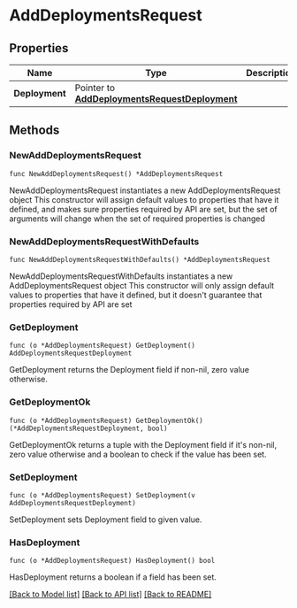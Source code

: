 # AddDeploymentsRequest

## Properties

Name | Type | Description | Notes
------------ | ------------- | ------------- | -------------
**Deployment** | Pointer to [**AddDeploymentsRequestDeployment**](AddDeploymentsRequestDeployment.md) |  | [optional] 

## Methods

### NewAddDeploymentsRequest

`func NewAddDeploymentsRequest() *AddDeploymentsRequest`

NewAddDeploymentsRequest instantiates a new AddDeploymentsRequest object
This constructor will assign default values to properties that have it defined,
and makes sure properties required by API are set, but the set of arguments
will change when the set of required properties is changed

### NewAddDeploymentsRequestWithDefaults

`func NewAddDeploymentsRequestWithDefaults() *AddDeploymentsRequest`

NewAddDeploymentsRequestWithDefaults instantiates a new AddDeploymentsRequest object
This constructor will only assign default values to properties that have it defined,
but it doesn't guarantee that properties required by API are set

### GetDeployment

`func (o *AddDeploymentsRequest) GetDeployment() AddDeploymentsRequestDeployment`

GetDeployment returns the Deployment field if non-nil, zero value otherwise.

### GetDeploymentOk

`func (o *AddDeploymentsRequest) GetDeploymentOk() (*AddDeploymentsRequestDeployment, bool)`

GetDeploymentOk returns a tuple with the Deployment field if it's non-nil, zero value otherwise
and a boolean to check if the value has been set.

### SetDeployment

`func (o *AddDeploymentsRequest) SetDeployment(v AddDeploymentsRequestDeployment)`

SetDeployment sets Deployment field to given value.

### HasDeployment

`func (o *AddDeploymentsRequest) HasDeployment() bool`

HasDeployment returns a boolean if a field has been set.


[[Back to Model list]](../README.md#documentation-for-models) [[Back to API list]](../README.md#documentation-for-api-endpoints) [[Back to README]](../README.md)


